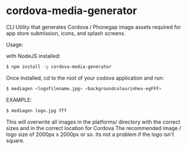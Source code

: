 cordova-media-generator
=======================

CLI Utility that generates Cordova / Phonegap image assets required for app store submission, icons, and splash screens.

Usage:

with NodeJS installed:

```bash
$ npm install -g cordova-media-generator
```

Once installed, cd to the root of your codova application and run:
```bash
$ mediagen <logofilename.jpg> <backgroundcolourinhex-egFFF>
```

EXAMPLE:
```bash
$ mediagen logo.jpg fff
```

This will overwrite all images in the platforms/ directory with the correct sizes and in the correct location for Cordova
The recommended image / logo size of 2000px x 2000px or so. Its not a problem if the logo isn't square.